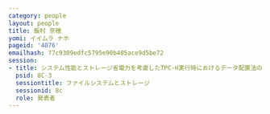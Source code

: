 ```yaml
---
category: people
layout: people
title: 飯村 奈穂
yomi: イイムラ ナホ
pageid: '4076'
emailhash: 77c9309edfc5795e90b405ace9d5be72
session:
- title: システム性能とストレージ省電力を考慮したTPC-H実行時におけるデータ配置法の評価
  psid: 8C-3
  sessiontitle: ファイルシステムとストレージ
  sessionid: 8c
  role: 発表者
---
```

